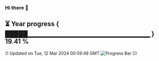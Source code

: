 ### Hi there 👋
⏳ Year progress { █████▁▁▁▁▁▁▁▁▁▁▁▁▁▁▁▁▁▁▁▁▁▁▁▁▁ } 19.41 %
---
⏰ Updated on Tue, 12 Mar 2024 00:59:48 GMT
![Progress Bar CI](https://github.com/liununu/liununu/workflows/Progress%20Bar%20CI/badge.svg)
